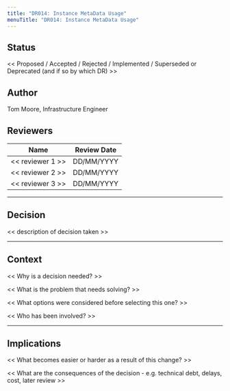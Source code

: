 ```yaml
---
title: "DR014: Instance MetaData Usage"
menuTitle: "DR014: Instance MetaData Usage"
---
```


## Status

<< Proposed / Accepted / Rejected / Implemented / Superseded or Deprecated (and if so by which DR) >>

## Author

Tom Moore, Infrastructure Engineer 

## Reviewers

| Name                        | Review Date |
| --------------------------- |-------------|
| << reviewer 1 >>            | DD/MM/YYYY  |
| << reviewer 2 >>            | DD/MM/YYYY  |
| << reviewer 3 >>            | DD/MM/YYYY  |

---

## Decision

<< description of decision taken >>

---

## Context

<< Why is a decision needed? >>

<< What is the problem that needs solving? >>

<< What options were considered before selecting this one? >>

<< Who has been involved? >>

---

## Implications

<< What becomes easier or harder as a result of this change? >>

<< What are the consequences of the decision - e.g. technical debt, delays, cost, later review >>
